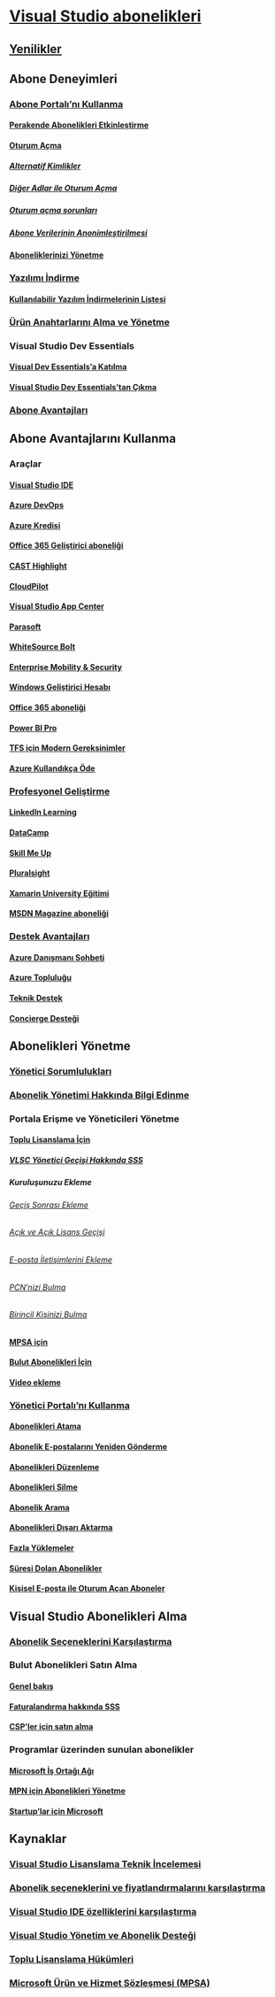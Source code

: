 # [Visual Studio abonelikleri](index.md)
## [Yenilikler](whats-new-in-subscriptions.md)
## Abone Deneyimleri
### [Abone Portalı’nı Kullanma](using-the-subscriber-portal.md)
#### [Perakende Abonelikleri Etkinleştirme](activate-store-subscriptions.md)
#### [Oturum Açma](signing-in.md)
##### [Alternatif Kimlikler](vs-alternate-identity.md)
##### [Diğer Adlar ile Oturum Açma](aliasing.md)
##### [Oturum açma sorunları](sign-in-issues.md)
##### [Abone Verilerinin Anonimleştirilmesi](anonymization.md)
#### [Aboneliklerinizi Yönetme](manage-vs-subscriptions.md)
### [Yazılımı İndirme](subscriber-downloads.md)
#### [Kullanılabilir Yazılım İndirmelerinin Listesi](software-download-list.md)
### [Ürün Anahtarlarını Alma ve Yönetme](product-keys.md)
### Visual Studio Dev Essentials
#### [Visual Dev Essentials’a Katılma](join-dev-essentials.md)
#### [Visual Studio Dev Essentials’tan Çıkma](leave-vsde.md)
### [Abone Avantajları](subscriber-benefits.md)
## Abone Avantajlarını Kullanma
### Araçlar
#### [Visual Studio IDE](vs-ide-benefit.md)
#### [Azure DevOps](vs-azure-devops.md)
#### [Azure Kredisi](vs-azure.md)
#### [Office 365 Geliştirici aboneliği](vs-office-dev.md)
#### [CAST Highlight](vs-cast.md)
#### [CloudPilot](vs-cloudpilot.md)
#### [Visual Studio App Center](vs-visual-studio-app-center.md)
#### [Parasoft](vs-parasoft.md)
#### [WhiteSource Bolt](vs-whitesource.md)
#### [Enterprise Mobility & Security](vs-ems.md)
#### [Windows Geliştirici Hesabı](vs-windows-dev.md)
#### [Office 365 aboneliği](vs-office365.md)
#### [Power BI Pro](vs-pbi.md)
#### [TFS için Modern Gereksinimler](vs-modernreq.md)
#### [Azure Kullandıkça Öde](vs-azure-payg.md)
### [Profesyonel Geliştirme](professional-development.md)
#### [LinkedIn Learning](vs-linkedin-learning.md)
#### [DataCamp](vs-datacamp.md)
#### [Skill Me Up](vs-opsgility.md)
#### [Pluralsight](vs-pluralsight.md)
#### [Xamarin University Eğitimi](vs-xamarin.md)
#### [MSDN Magazine aboneliği](vs-msdn.md)
### [Destek Avantajları](technical-support.md)
#### [Azure Danışmanı Sohbeti](vs-azure-advisory-chat.md)
#### [Azure Topluluğu](vs-azure-community.md)
#### [Teknik Destek](vs-tech-support.md)
#### [Concierge Desteği](vs-concierge-chat.md)
## Abonelikleri Yönetme
### [Yönetici Sorumlulukları](admin-responsibilities.md)
### [Abonelik Yönetimi Hakkında Bilgi Edinme](subscription-management-info.md)
### Portala Erişme ve Yöneticileri Yönetme
#### [Toplu Lisanslama İçin](volume-license-admins.md)
##### [VLSC Yönetici Geçişi Hakkında SSS](vlsc-admin-faq.md)
##### Kuruluşunuzu Ekleme
###### [Geçiş Sonrası Ekleme](post-migration-onboarding.md)
###### [Açık ve Açık Lisans Geçişi](open-migration.md)
###### [E-posta İletişimlerini Ekleme](volume-license-onboarding-email.md)
###### [PCN’nizi Bulma](find-pcn.md)
###### [Birincil Kişinizi Bulma](find-primary-contact.md)
#### [MPSA için](mpsa.md)
#### [Bulut Abonelikleri İçin](cloud-admin.md)
#### [Video ekleme](https://youtu.be/plSu6fpi7UI)
### [Yönetici Portalı’nı Kullanma](using-admin-portal.md)
#### [Abonelikleri Atama](assign-license.md)
#### [Abonelik E-postalarını Yeniden Gönderme](resend-assignment-email.md)
#### [Abonelikleri Düzenleme](edit-license.md)
#### [Abonelikleri Silme](delete-license.md)
#### [Abonelik Arama](search-license.md)
#### [Abonelikleri Dışarı Aktarma](exporting-subscriptions.md)
#### [Fazla Yüklemeler](handle-overclaimed-license.md)
#### [Süresi Dolan Abonelikler](handle-expired-license.md)
#### [Kişisel E-posta ile Oturum Açan Aboneler](personal-email-sign-ins.md)
## Visual Studio Abonelikleri Alma
### [Abonelik Seçeneklerini Karşılaştırma](https://visualstudio.microsoft.com/vs/pricing)
### Bulut Abonelikleri Satın Alma
#### [Genel bakış](vscloud-overview.md)
#### [Faturalandırma hakkında SSS](vscloud-billing-faq.md)
#### [CSP’ler için satın alma](vscloud-csp.md)
### Programlar üzerinden sunulan abonelikler
#### [Microsoft İş Ortağı Ağı](program-mpn.md)
#### [MPN için Abonelikleri Yönetme](manage-mpn-subscriptions.md)
#### [Startup’lar için Microsoft](program-startups.md)
## Kaynaklar
### [Visual Studio Lisanslama Teknik İncelemesi](http://aka.ms/vslicensing)
### [Abonelik seçeneklerini ve fiyatlandırmalarını karşılaştırma](https://visualstudio.microsoft.com/vs/pricing)
### [Visual Studio IDE özelliklerini karşılaştırma](https://visualstudio.microsoft.com/vs/compare)
### [Visual Studio Yönetim ve Abonelik Desteği](https://visualstudio.microsoft.com/support/support-overview-vs)
### [Toplu Lisanslama Hükümleri](https://www.microsoft.com/en-us/licensing/product-licensing/products.aspx)
### [Microsoft Ürün ve Hizmet Sözleşmesi (MPSA)](https://www.microsoft.com/en-us/licensing/mpsa/default.aspx)
